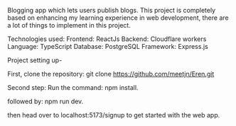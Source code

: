Blogging app which lets users publish blogs. This project is completely based on enhancing my learning experience in web development, there are a lot of things to implement in this project.

Technologies used: 
Frontend: ReactJs
Backend: Cloudflare workers
Language: TypeScript
Database: PostgreSQL
Framework: Express.js 

Project setting up-

First, clone the repository:
git clone https://github.com/meetjn/Eren.git

Second step: 
Run the command: npm install.

followed by: npm run dev. 

then head over to localhost:5173/signup to get started with the web app. 
